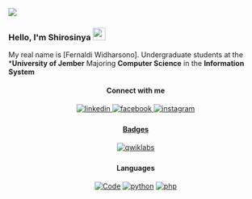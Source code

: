 
![](https://visitor-badge.glitch.me/badge?page_id=Shirosinya.Shirosinya)
### Hello, I'm Shirosinya <img src="https://media.giphy.com/media/hvRJCLFzcasrR4ia7z/giphy.gif" width="25px">
My real name is [Fernaldi Widharsono]. Undergraduate students at the ***University of Jember** Majoring **Computer Science** in the **Information System**

<div align="center">
  
#### Connect with me 
<a href="https://linkedin.com/in/fernaldi-widharsono-78526a207/" target="_blank">
<img src="https://img.shields.io/badge/linkedin-ffffff.svg?&style=flat-square&logo=linkedin&logoColor=2464AD" alt=linkedin style="margin-bottom: 5px;" />
</a>
<a href="https://www.facebook.com/fernaldi.widharsono/" target="_blank">
<img src="https://img.shields.io/badge/facebook-ffffff.svg?&style=flat-square&logo=facebook" alt=facebook style="margin-bottom: 5px;" />
</a>
<a href="https://instagram.com/fernaldi_w/" target="_blank">
<img src="https://img.shields.io/badge/instagram-ffffff.svg?&style=flat-square&logo=instagram" alt=instagram style="margin-bottom: 5px;" />

#### Badges
<a href="https://www.qwiklabs.com/public_profiles/fd1aea4e-24b2-4b42-930c-57f5aacace30" target="_blank">
<img src="https://img.shields.io/badge/qwiklabs-ffffff.svg?&style=flat-square&logo=qwiklabs" alt=qwiklabs style="margin-bottom: 5px;" />
</a>

#### Languages
<a href="https://github.com/Shirosinya?tab=repositories" target="_blank"><img alt="Code" src="https://img.shields.io/badge/- -000000?style=flat-square&logo=Plex&logoColor=white"></a>
<a href="https://github.com/Shirosinya?tab=repositories&language=python" target="_blank"><img alt="python" src="https://img.shields.io/badge/-python-326994?style=flat-square&logo=Python&logoColor=F7C738"></a>
<a href="https://github.com/Shirosinya?tab=repositories&language=php" target="_blank"><img alt="php" src="https://img.shields.io/badge/-php-4D588E?style=flat-square&logo=Php&logoColor=white"></a>
</div>
